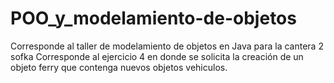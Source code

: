 # POO_y_modelamiento-de-objetos
Corresponde al taller de modelamiento de objetos en Java para la cantera 2 sofka
Corresponde al ejercicio 4 en donde se solicita la creación de un objeto ferry que contenga nuevos objetos vehiculos.
